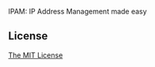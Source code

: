 IPAM: IP Address Management made easy

## License
[The MIT License](http://opensource.org/licenses/MIT)
